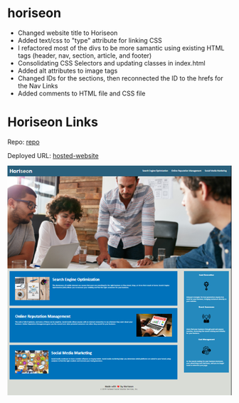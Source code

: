 # horiseon

- Changed website title to Horiseon
- Added text/css to "type" attribute for linking CSS
- I refactored most of the divs to be more samantic using existing HTML tags (header, nav, section, article, and footer)
- Consolidating CSS Selectors and updating classes in index.html
- Added alt attributes to image tags
- Changed IDs for the sections, then reconnected the ID to the hrefs for the Nav Links
- Added comments to HTML file and CSS file

# Horiseon Links

Repo: [repo]

Deployed URL: [hosted-website]

<img alt="Finished img" src="./assets/images/Finished-Horiseon.png">

[repo]: https://github.com/TDGNate/horiseon
[hosted-website]: https://tdgnate.github.io/horiseon/
